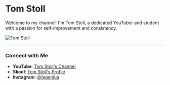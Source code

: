 # Tom Stoll

Welcome to my channel! I'm Tom Stoll, a dedicated YouTuber and student with a passion for self-improvement and consistency.

![Tom Stoll](.jpg)

---

### Connect with Me

- **YouTube**: [Tom Stoll's Channel](https://www.youtube.com/channel/thetomstoll)
- **Skool**: [Tom Stoll's Profile](https://www.skool.com/@serhii-popovych-4341)
- **Instagram**: [@lageniua](https://www.instagram.com/lageniua)

